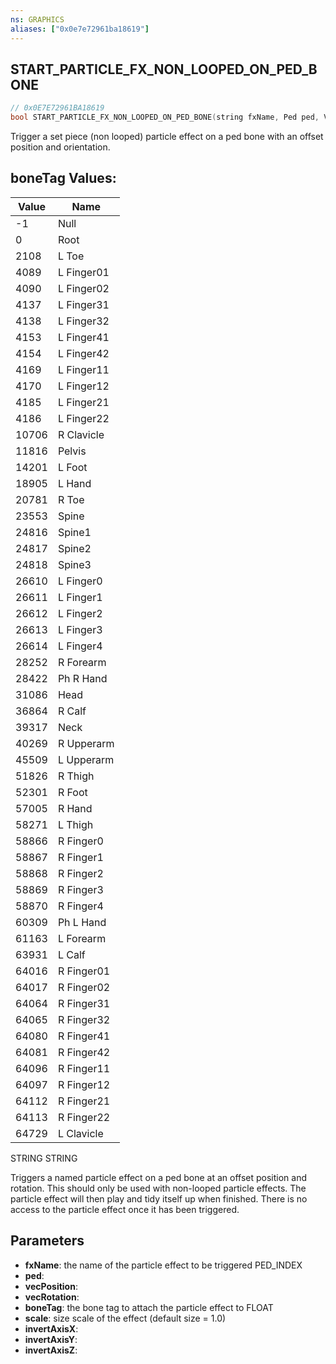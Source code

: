 ```yaml
---
ns: GRAPHICS
aliases: ["0x0e7e72961ba18619"]
---
```

## START_PARTICLE_FX_NON_LOOPED_ON_PED_BONE

```c
// 0x0E7E72961BA18619
bool START_PARTICLE_FX_NON_LOOPED_ON_PED_BONE(string fxName, Ped ped, Vector3 vecPosition, Vector3 vecRotation, int boneTag, float scale, bool invertAxisX, bool invertAxisY, bool invertAxisZ);
```

Trigger a set piece (non looped) particle effect on a ped bone with an offset position and orientation.

## boneTag Values:
| Value | Name |
| --- | --- |
| -1 | Null |
| 0 | Root |
| 2108 | L Toe |
| 4089 | L Finger01 |
| 4090 | L Finger02 |
| 4137 | L Finger31 |
| 4138 | L Finger32 |
| 4153 | L Finger41 |
| 4154 | L Finger42 |
| 4169 | L Finger11 |
| 4170 | L Finger12 |
| 4185 | L Finger21 |
| 4186 | L Finger22 |
| 10706 | R Clavicle |
| 11816 | Pelvis |
| 14201 | L Foot |
| 18905 | L Hand |
| 20781 | R Toe |
| 23553 | Spine |
| 24816 | Spine1 |
| 24817 | Spine2 |
| 24818 | Spine3 |
| 26610 | L Finger0 |
| 26611 | L Finger1 |
| 26612 | L Finger2 |
| 26613 | L Finger3 |
| 26614 | L Finger4 |
| 28252 | R Forearm |
| 28422 | Ph R Hand |
| 31086 | Head |
| 36864 | R Calf |
| 39317 | Neck |
| 40269 | R Upperarm |
| 45509 | L Upperarm |
| 51826 | R Thigh |
| 52301 | R Foot |
| 57005 | R Hand |
| 58271 | L Thigh |
| 58866 | R Finger0 |
| 58867 | R Finger1 |
| 58868 | R Finger2 |
| 58869 | R Finger3 |
| 58870 | R Finger4 |
| 60309 | Ph L Hand |
| 61163 | L Forearm |
| 63931 | L Calf |
| 64016 | R Finger01 |
| 64017 | R Finger02 |
| 64064 | R Finger31 |
| 64065 | R Finger32 |
| 64080 | R Finger41 |
| 64081 | R Finger42 |
| 64096 | R Finger11 |
| 64097 | R Finger12 |
| 64112 | R Finger21 |
| 64113 | R Finger22 |
| 64729 | L Clavicle |


STRING STRING

Triggers a named particle effect on a ped bone at an offset position and rotation. This should only be used with non-looped particle effects. The particle effect will then play and tidy itself up when finished. There is no access to the particle effect once it has been triggered.


## Parameters
* **fxName**: the name of the particle effect to be triggered PED_INDEX
* **ped**: 
* **vecPosition**: 
* **vecRotation**: 
* **boneTag**: the bone tag to attach the particle effect to FLOAT
* **scale**: size scale of the effect (default size = 1.0)
* **invertAxisX**: 
* **invertAxisY**: 
* **invertAxisZ**: 
